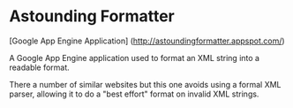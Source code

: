 Astounding Formatter
===================

[Google App Engine Application] (http://astoundingformatter.appspot.com/)


A Google App Engine application used to format an XML string into a readable format. 

There a number of similar websites but this one avoids using a formal XML parser, allowing it to do a "best effort" format on invalid XML strings.
